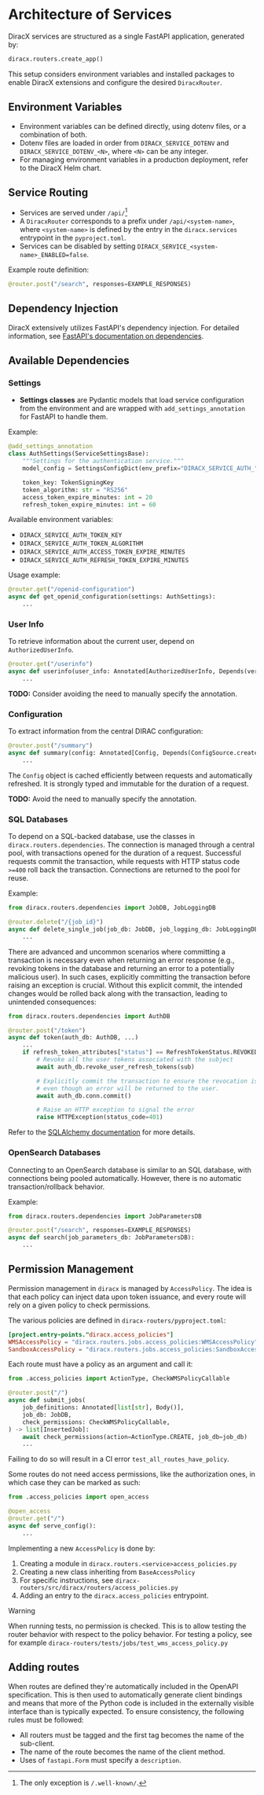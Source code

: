 # Architecture of Services

DiracX services are structured as a single FastAPI application, generated by:

```python
diracx.routers.create_app()
```

This setup considers environment variables and installed packages to enable DiracX extensions and configure the desired `DiracxRouter`.

## Environment Variables

- Environment variables can be defined directly, using dotenv files, or a combination of both.
- Dotenv files are loaded in order from `DIRACX_SERVICE_DOTENV` and `DIRACX_SERVICE_DOTENV_<N>`, where `<N>` can be any integer.
- For managing environment variables in a production deployment, refer to the DiracX Helm chart.

## Service Routing

- Services are served under `/api/`[^1]
- A `DiracxRouter` corresponds to a prefix under `/api/<system-name>`, where `<system-name>` is defined by the entry in the `diracx.services` entrypoint in the `pyproject.toml`.
- Services can be disabled by setting `DIRACX_SERVICE_<system-name>_ENABLED=false`.

Example route definition:

```python
@router.post("/search", responses=EXAMPLE_RESPONSES)
```

## Dependency Injection

DiracX extensively utilizes FastAPI's dependency injection. For detailed information, see [FastAPI's documentation on dependencies](https://fastapi.tiangolo.com/tutorial/dependencies/).

## Available Dependencies

### Settings

- **Settings classes** are Pydantic models that load service configuration from the environment and are wrapped with `add_settings_annotation` for FastAPI to handle them.

Example:

```python
@add_settings_annotation
class AuthSettings(ServiceSettingsBase):
    """Settings for the authentication service."""
    model_config = SettingsConfigDict(env_prefix="DIRACX_SERVICE_AUTH_")

    token_key: TokenSigningKey
    token_algorithm: str = "RS256"
    access_token_expire_minutes: int = 20
    refresh_token_expire_minutes: int = 60
```

Available environment variables:

- `DIRACX_SERVICE_AUTH_TOKEN_KEY`
- `DIRACX_SERVICE_AUTH_TOKEN_ALGORITHM`
- `DIRACX_SERVICE_AUTH_ACCESS_TOKEN_EXPIRE_MINUTES`
- `DIRACX_SERVICE_AUTH_REFRESH_TOKEN_EXPIRE_MINUTES`

Usage example:

```python
@router.get("/openid-configuration")
async def get_openid_configuration(settings: AuthSettings):
    ...
```

### User Info

To retrieve information about the current user, depend on `AuthorizedUserInfo`.

```python
@router.get("/userinfo")
async def userinfo(user_info: Annotated[AuthorizedUserInfo, Depends(verify_dirac_access_token)]):
    ...
```

**TODO:** Consider avoiding the need to manually specify the annotation.

### Configuration

To extract information from the central DIRAC configuration:

```python
@router.post("/summary")
async def summary(config: Annotated[Config, Depends(ConfigSource.create)]):
    ...
```

The `Config` object is cached efficiently between requests and automatically refreshed. It is strongly typed and immutable for the duration of a request.

**TODO:** Avoid the need to manually specify the annotation.

### SQL Databases

To depend on a SQL-backed database, use the classes in `diracx.routers.dependencies`. The connection is managed through a central pool, with transactions opened for the duration of a request. Successful requests commit the transaction, while requests with HTTP status code `>=400` roll back the transaction. Connections are returned to the pool for reuse.

Example:

```python
from diracx.routers.dependencies import JobDB, JobLoggingDB

@router.delete("/{job_id}")
async def delete_single_job(job_db: JobDB, job_logging_db: JobLoggingDB):
    ...
```

There are advanced and uncommon scenarios where committing a transaction is necessary even when returning an error response (e.g., revoking tokens in the database and returning an error to a potentially malicious user). In such cases, explicitly committing the transaction before raising an exception is crucial. Without this explicit commit, the intended changes would be rolled back along with the transaction, leading to unintended consequences:

```python
from diracx.routers.dependencies import AuthDB

@router.post("/token")
async def token(auth_db: AuthDB, ...)
    ...
    if refresh_token_attributes["status"] == RefreshTokenStatus.REVOKED:
        # Revoke all the user tokens associated with the subject
        await auth_db.revoke_user_refresh_tokens(sub)

        # Explicitly commit the transaction to ensure the revocation is saved,
        # even though an error will be returned to the user.
        await auth_db.conn.commit()

        # Raise an HTTP exception to signal the error
        raise HTTPException(status_code=401)
```

Refer to the [SQLAlchemy documentation](https://docs.sqlalchemy.org/en/20/core/pooling.html) for more details.

### OpenSearch Databases

Connecting to an OpenSearch database is similar to an SQL database, with connections being pooled automatically. However, there is no automatic transaction/rollback behavior.

Example:

```python
from diracx.routers.dependencies import JobParametersDB

@router.post("/search", responses=EXAMPLE_RESPONSES)
async def search(job_parameters_db: JobParametersDB):
    ...
```

## Permission Management

Permission management in `diracx` is managed by `AccessPolicy`. The idea is that each policy can inject data upon token issuance, and every route will rely on a given policy to check permissions.

The various policies are defined in `diracx-routers/pyproject.toml`:

```toml
[project.entry-points."diracx.access_policies"]
WMSAccessPolicy = "diracx.routers.jobs.access_policies:WMSAccessPolicy"
SandboxAccessPolicy = "diracx.routers.jobs.access_policies:SandboxAccessPolicy"
```

Each route must have a policy as an argument and call it:

```python
from .access_policies import ActionType, CheckWMSPolicyCallable

@router.post("/")
async def submit_jobs(
    job_definitions: Annotated[list[str], Body()],
    job_db: JobDB,
    check_permissions: CheckWMSPolicyCallable,
) -> list[InsertedJob]:
    await check_permissions(action=ActionType.CREATE, job_db=job_db)
    ...
```

Failing to do so will result in a CI error `test_all_routes_have_policy`.

Some routes do not need access permissions, like the authorization ones, in which case they can be marked as such:

```python
from .access_policies import open_access

@open_access
@router.get("/")
async def serve_config():
    ...
```

Implementing a new `AccessPolicy` is done by:
1. Creating a module in `diracx.routers.<service>access_policies.py`
2. Creating a new class inheriting from `BaseAccessPolicy`
3. For specific instructions, see `diracx-routers/src/diracx/routers/access_policies.py`
4. Adding an entry to the `diracx.access_policies` entrypoint.

> [!WARNING]
> When running tests, no permission is checked. This is to allow testing the router behavior with respect to the policy behavior. For testing a policy, see for example `diracx-routers/tests/jobs/test_wms_access_policy.py`

## Adding routes

When routes are defined they're automatically included in the OpenAPI specification.
This is then used to automatically generate client bindings and means that more of the Python code is included in the externally visible interface than is typically expected.
To ensure consistency, the following rules must be followed:

* All routers must be tagged and the first tag becomes the name of the sub-client.
* The name of the route becomes the name of the client method.
* Uses of `fastapi.Form` must specify a `description`.

[^1]: The only exception is `/.well-known/`.

